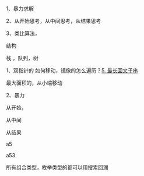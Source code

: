 1、暴力求解

2、从开始思考，从中间思考，从结果思考

3、类比算法，



结构

栈 ，队列，树





1、双指针的 如何移动，镜像的怎么遍历？[5. 最长回文子串](https://leetcode-cn.com/problems/longest-palindromic-substring/)

最大面积的，从小端移动

2、暴力



从开始，

从中间

从结果





a5

a53





所有组合类型，枚举类型的都可以用搜索回溯